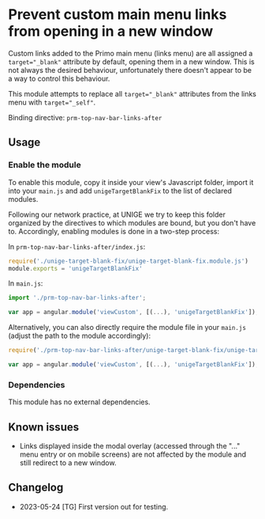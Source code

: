 # Prevent custom main menu links from opening in a new window

Custom links added to the Primo main menu (links menu) are all assigned a `target="_blank"` attribute by default, opening them in a new window.
This is not always the desired behaviour, unfortunately there doesn't appear to be a way to control this behaviour.

This module attempts to replace all `target="_blank"` attributes from the links menu with `target="_self"`.

Binding directive: `prm-top-nav-bar-links-after`

## Usage

### Enable the module

To enable this module, copy it inside your view's Javascript folder, import it into your `main.js` and add `unigeTargetBlankFix` to the list of declared modules.

Following our network practice, at UNIGE we try to keep this folder organized by the directives to which modules are bound, but you don't have to.
Accordingly, enabling modules is done in a two-step process:

In `prm-top-nav-bar-links-after/index.js`:

```JavaScript
require('./unige-target-blank-fix/unige-target-blank-fix.module.js')
module.exports = 'unigeTargetBlankFix'

```

In `main.js`:

```JavaScript
import './prm-top-nav-bar-links-after';

var app = angular.module('viewCustom', [(...), 'unigeTargetBlankFix']);

```

Alternatively, you can also directly require the module file in your `main.js` (adjust the path to the module accordingly):

```JavaScript
require('./prm-top-nav-bar-links-after/unige-target-blank-fix/unige-target-blank-fix.module.js')

var app = angular.module('viewCustom', [(...), 'unigeTargetBlankFix']);

```

### Dependencies

This module has no external dependencies.

## Known issues

* Links displayed inside the modal overlay (accessed through the "..." menu entry or on mobile screens) are not affected by the module and still redirect to a new window.

## Changelog

* 2023-05-24 [TG] First version out for testing.
